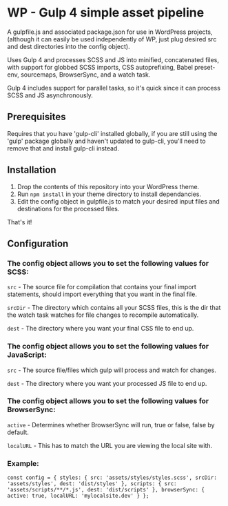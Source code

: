 # WP - Gulp 4 simple asset pipeline
A gulpfile.js and associated package.json for use in WordPress projects, (although it can easily be used independently of WP, just plug desired src and dest directories into the config object). 

Uses Gulp 4 and processes SCSS and JS into minified, concatenated files, with support for globbed SCSS imports, CSS autoprefixing, Babel preset-env, sourcemaps, BrowserSync, and a watch task. 

Gulp 4 includes support for parallel tasks, so it's quick since it can process SCSS and JS asynchronously.

## Prerequisites
Requires that you have 'gulp-cli' installed globally, if you are still using the 'gulp' package globally and haven't updated to gulp-cli, you'll need to remove that and install gulp-cli instead.

## Installation
1. Drop the contents of this repository into your WordPress theme.
2. Run `npm install` in your theme directory to install dependancies.
3. Edit the config object in gulpfile.js to match your desired input files and destinations for the processed files.

That's it!

## Configuration
### The config object allows you to set the following values for SCSS:

`src` - The source file for compilation that contains your final import statements, should import everything that you want in the final file.

`srcDir` - The directory which contains all your SCSS files, this is the dir that the watch task watches for file changes to recompile automatically.

`dest` - The directory where you want your final CSS file to end up.

### The config object allows you to set the following values for JavaScript:

`src` - The source file/files which gulp will process and watch for changes.

`dest` - The directory where you want your processed JS file to end up.

### The config object allows you to set the following values for BrowserSync:

`active` - Determines whether BrowserSync will run, true or false, false by default.

`localURL` - This has to match the URL you are viewing the local site with.

### Example: 
`const config = {
  styles: {
    src: 'assets/styles/styles.scss',
    srcDir: 'assets/styles',
    dest: 'dist/styles'
  }, scripts: {
    src: 'assets/scripts/**/*.js',
    dest: 'dist/scripts'
  }, browserSync: {
    active: true,
    localURL: 'mylocalsite.dev'
  }
};`

